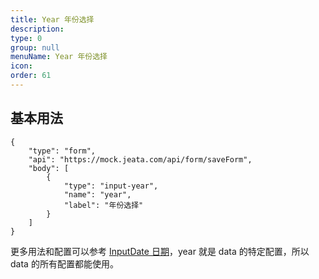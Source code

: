 ```yaml
---
title: Year 年份选择
description:
type: 0
group: null
menuName: Year 年份选择
icon:
order: 61
---
```


## 基本用法

```schema: scope="body"
{
    "type": "form",
    "api": "https://mock.jeata.com/api/form/saveForm",
    "body": [
        {
            "type": "input-year",
            "name": "year",
            "label": "年份选择"
        }
    ]
}
```

更多用法和配置可以参考 [InputDate 日期](input-date)，year 就是 data 的特定配置，所以 data 的所有配置都能使用。

